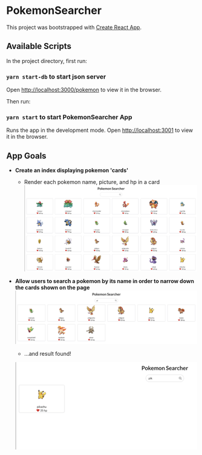 # PokemonSearcher

This project was bootstrapped with [Create React App](https://github.com/facebook/create-react-app).

## Available Scripts

In the project directory, first run:
### `yarn start-db` to start json server
Open [http://localhost:3000/pokemon](http://localhost:3000/pokemon) to view it in the browser.


Then run: 
### `yarn start` to start PokemonSearcher App

Runs the app in the development mode.
Open [http://localhost:3001](http://localhost:3001) to view it in the browser.

## App Goals
- **Create an index displaying pokemon 'cards'**
  - Render each pokemon name, picture, and hp in a card
  ![alt text](https://github.com/diautzi/PokemonSearcher/blob/main/Screen%20Shot%202020-12-10%20at%207.08.53%20PM.png)
- **Allow users to search a pokemon by its name in order to narrow down the cards shown on the page**
  ![alt text](https://github.com/diautzi/PokemonSearcher/blob/main/Screen%20Shot%202020-12-10%20at%207.10.43%20PM.png)
  
  - ...and result found!
  
  ![alt text](https://github.com/diautzi/PokemonSearcher/blob/main/Screen%20Shot%202020-12-10%20at%207.10.55%20PM.png)
